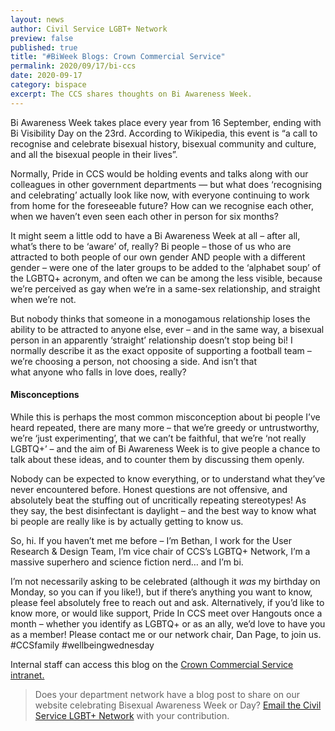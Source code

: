 ```yaml
---
layout: news
author: Civil Service LGBT+ Network
preview: false
published: true
title: "#BiWeek Blogs: Crown Commercial Service"
permalink: 2020/09/17/bi-ccs
date: 2020-09-17
category: bispace
excerpt: The CCS shares thoughts on Bi Awareness Week.
---
```


Bi Awareness Week takes place every year from 16 September, ending with Bi Visibility Day on the 23rd. According to Wikipedia, this event is “a call to recognise and celebrate bisexual history, bisexual community and culture, and all the bisexual people in their lives”.

Normally, Pride in CCS would be holding events and talks along with our colleagues in other government departments — but what does ‘recognising and celebrating’ actually look like now, with everyone continuing to work from home for the foreseeable future? How can we recognise each other, when we haven’t even seen each other in person for six months?

It might seem a little odd to have a Bi Awareness Week at all – after all, what’s there to be ‘aware’ of, really? Bi people – those of us who are attracted to both people of our own gender AND people with a different gender – were one of the later groups to be added to the ‘alphabet soup’ of the LGBTQ+ acronym, and often we can be among the less visible, because we’re perceived as gay when we’re in a same-sex relationship, and straight when we’re not.

But nobody thinks that someone in a monogamous relationship loses the ability to be attracted to anyone else, ever – and in the same way, a bisexual person in an apparently ‘straight’ relationship doesn’t stop being bi! I normally describe it as the exact opposite of supporting a football team – we’re choosing a person, not choosing a side. And isn’t that what anyone who falls in love does, really?

#### Misconceptions
While this is perhaps the most common misconception about bi people I’ve heard repeated, there are many more – that we’re greedy or untrustworthy, we’re ‘just experimenting’, that we can’t be faithful, that we’re ‘not really LGBTQ+’ – and the aim of Bi Awareness Week is to give people a chance to talk about these ideas, and to counter them by discussing them openly.

Nobody can be expected to know everything, or to understand what they’ve never encountered before. Honest questions are not offensive, and absolutely beat the stuffing out of uncritically repeating stereotypes! As they say, the best disinfectant is daylight – and the best way to know what bi people are really like is by actually getting to know us.

So, hi. If you haven’t met me before – I’m Bethan, I work for the User Research & Design Team, I’m vice chair of CCS’s LGBTQ+ Network, I’m a massive superhero and science fiction nerd… and I’m bi.

I’m not necessarily asking to be celebrated (although it *was* my birthday on Monday, so you can if you like!), but if there’s anything you want to know, please feel absolutely free to reach out and ask. Alternatively, if you’d like to know more, or would like support, Pride In CCS meet over Hangouts once a month – whether you identify as LGBTQ+ or as an ally, we’d love to have you as a member! Please contact me or our network chair, Dan Page, to join us.
#CCSfamily #wellbeingwednesday

Internal staff can access this blog on the [Crown Commercial Service intranet.](https://intranet.crowncommercial.gov.uk/blog/wellbeing-wednesday-bi-awareness-week-bi-visibility-day/)

> Does your department network have a blog post to share on our website celebrating Bisexual Awareness Week or Day? [Email the Civil Service LGBT+ Network](mailto:info@civilservice.lgbt) with your contribution.
